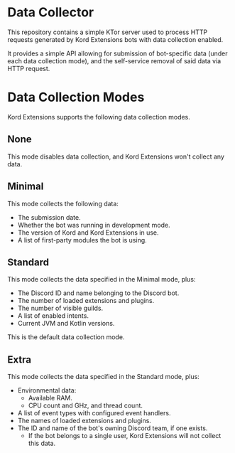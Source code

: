# Data Collector

This repository contains a simple KTor server used to process HTTP requests generated by Kord Extensions bots with
data collection enabled.

It provides a simple API allowing for submission of bot-specific data (under each data collection mode), and the 
self-service removal of said data via HTTP request.

# Data Collection Modes

Kord Extensions supports the following data collection modes.

## None

This mode disables data collection, and Kord Extensions won't collect any data.

## Minimal

This mode collects the following data:

- The submission date.
- Whether the bot was running in development mode.
- The version of Kord and Kord Extensions in use.
- A list of first-party modules the bot is using.

## Standard

This mode collects the data specified in the Minimal mode, plus:

- The Discord ID and name belonging to the Discord bot.
- The number of loaded extensions and plugins.
- The number of visible guilds.
- A list of enabled intents.
- Current JVM and Kotlin versions.

This is the default data collection mode.

## Extra

This mode collects the data specified in the Standard mode, plus:

- Environmental data:
  - Available RAM.
  - CPU count and GHz, and thread count.
- A list of event types with configured event handlers.
- The names of loaded extensions and plugins.
- The ID and name of the bot's owning Discord team, if one exists.
  - If the bot belongs to a single user, Kord Extensions will not collect this data.
